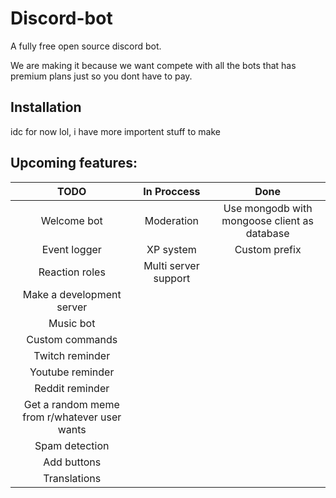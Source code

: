 # Discord-bot
A fully free open source discord bot.

We are making it because we want compete with all the bots that has premium plans just so you dont have to pay.
## **Installation**
idc for now lol, i have more importent stuff to make
## **Upcoming features:**
| TODO 	| In Proccess 	| Done
|:----:	|:------------:	|:----:	
|Welcome bot|Moderation|Use mongodb with mongoose client as database
|Event logger|XP system|Custom prefix
|Reaction roles|Multi server support|
|Make a development server|              	|
|Music bot|              	|
|Custom commands|              	|
|Twitch reminder|              	|
|Youtube reminder|              	|
|Reddit reminder|              	|
|Get a random meme from r/whatever user wants|              	|
|Spam detection|              	|
|Add buttons|              	|
|Translations|              	|
